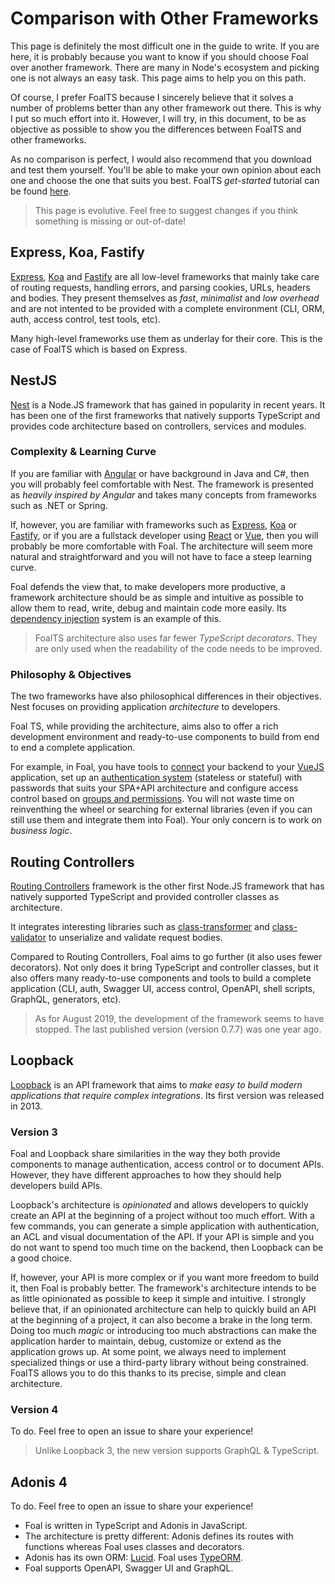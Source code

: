 # Comparison with Other Frameworks

This page is definitely the most difficult one in the guide to write. If you are here, it is probably because you want to know if you should choose Foal over another framework. There are many in Node's ecosystem and picking one is not always an easy task. This page aims to help you on this path.

Of course, I prefer FoalTS because I sincerely believe that it solves a number of problems better than any other framework out there. This is why I put so much effort into it. However, I will try, in this document, to be as objective as possible to show you the differences between FoalTS and other frameworks.

As no comparison is perfect, I would also recommend that you download and test them yourself. You'll be able to make your own opinion about each one and choose the one that suits you best. FoalTS *get-started* tutorial can be found [here](./tutorials/simple-todo-list/1-installation.md).

> This page is evolutive. Feel free to suggest changes if you think something is missing or out-of-date!

## Express, Koa, Fastify

[Express](https://expressjs.com/), [Koa](https://koajs.com/) and [Fastify](https://www.fastify.io/) are all low-level frameworks that mainly take care of routing requests, handling errors, and parsing cookies, URLs, headers and bodies. They present themselves as *fast*, *minimalist* and *low overhead* and are not intented to be provided with a complete environment (CLI, ORM, auth, access control, test tools, etc).

Many high-level frameworks use them as underlay for their core. This is the case of FoalTS which is based on Express.

## NestJS

[Nest](https://docs.nestjs.com/) is a Node.JS framework that has gained in popularity in recent years. It has been one of the first frameworks that natively supports TypeScript and provides code architecture based on controllers, services and modules.

### Complexity & Learning Curve

If you are familiar with [Angular](https://angular.io/) or have background in Java and C#, then you will probably feel comfortable with Nest. The framework is presented as *heavily inspired by Angular* and takes many concepts from frameworks such as .NET or Spring. 

If, however, you are familiar with frameworks such as [Express](https://expressjs.com/), [Koa](https://koajs.com/) or [Fastify](https://www.fastify.io/), or if you are a fullstack developer using [React](https://reactjs.org/) or [Vue](http://vuejs.org/), then you will probably be more comfortable with Foal. The architecture will seem more natural and straightforward and you will not have to face a steep learning curve. 

Foal defends the view that, to make developers more productive, a framework architecture should be as simple and intuitive as possible to allow them to read, write, debug and maintain code more easily. Its [dependency injection](./architecture/services-and-dependency-injection.md) system is an example of this.

> FoalTS architecture also uses far fewer *TypeScript decorators*. They are only used when the readability of the code needs to be improved.

### Philosophy & Objectives

The two frameworks have also philosophical differences in their objectives. Nest focuses on providing application *architecture* to developers.

Foal TS, while providing the architecture, aims also to offer a rich development environment and ready-to-use components to build from end to end a complete application.

For example, in Foal, you have tools to [connect](./frontend-integration/angular-react-vue.md) your backend to your [VueJS](http://vuejs.org/) application, set up an [authentication system](./authentication-and-access-control/quick-start.md) (stateless or stateful) with passwords that suits your SPA+API architecture and configure access control based on [groups and permissions](./authentication-and-access-control/groups-and-permissions.md). You will not waste time on reinventhing the wheel or searching for external libraries (even if you can still use them and integrate them into Foal). Your only concern is to work on *business logic*.

## Routing Controllers

[Routing Controllers](https://www.npmjs.com/package/routing-controllers) framework is the other first Node.JS framework that has natively supported TypeScript and provided controller classes as architecture.

It integrates interesting libraries such as [class-transformer](https://github.com/typestack/class-transformer) and [class-validator](https://github.com/typestack/class-validator) to unserialize and validate request bodies.

Compared to Routing Controllers, Foal aims to go further (it also uses fewer decorators). Not only does it bring TypeScript and controller classes, but it also offers many ready-to-use components and tools to build a complete application (CLI, auth, Swagger UI, access control, OpenAPI, shell scripts, GraphQL, generators, etc).

> As for August 2019, the development of the framework seems to have stopped. The last published version (version 0.7.7) was one year ago.

## Loopback

[Loopback](https://loopback.io/) is an API framework that aims to *make easy to build modern applications that require complex integrations*. Its first version was released in 2013.

### Version 3

Foal and Loopback share similarities in the way they both provide components to manage authentication, access control or to document APIs. However, they have different approaches to how they should help developers build APIs.

Loopback's architecture is *opinionated* and allows developers to quickly create an API at the beginning of a project without too much effort. With a few commands, you can generate a simple application with authentication, an ACL and visual documentation of the API. If your API is simple and you do not want to spend too much time on the backend, then Loopback can be a good choice.

If, however, your API is more complex or if you want more freedom to build it, then Foal is probably better. The framework's architecture intends to be as little opinionated as possible to keep it simple and intuitive. I strongly believe that, if an opinionated architecture can help to quickly build an API at the beginning of a project, it can also become a brake in the long term. Doing too much *magic* or introducing too much abstractions can make the application harder to maintain, debug, customize or extend as the application grows up. At some point, we always need to implement specialized things or use a third-party library without being constrained. FoalTS allows you to do this thanks to its precise, simple and clean architecture.

### Version 4

To do. Feel free to open an issue to share your experience!

> Unlike Loopback 3, the new version supports GraphQL & TypeScript.

## Adonis 4

To do. Feel free to open an issue to share your experience!

- Foal is written in TypeScript and Adonis in JavaScript.
- The architecture is pretty different: Adonis defines its routes with functions whereas Foal uses classes and decorators.
- Adonis has its own ORM: [Lucid](https://adonisjs.com/docs/4.0/lucid). Foal uses [TypeORM](http://typeorm.io).
- Foal supports OpenAPI, Swagger UI and GraphQL.
